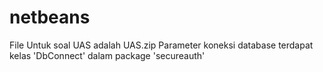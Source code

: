 # netbeans
File Untuk soal UAS adalah UAS.zip
Parameter koneksi database terdapat kelas 'DbConnect' dalam package 'secureauth'
